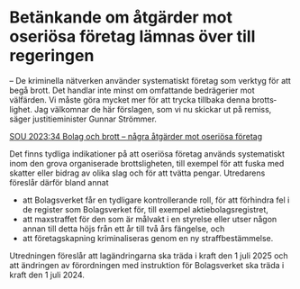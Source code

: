 # Betänkande om åtgärder mot oseriösa företag lämnas över till regeringen

– De kriminella nätverken använder systema­tiskt företag som verktyg för att begå brott. Det handlar inte minst om omfat­tande bedrägerier mot välfärden. Vi måste göra mycket mer för att trycka tillbaka denna brotts­lighet. Jag välkomnar de här förslagen, som vi nu skickar ut på remiss, säger justitie­minister Gunnar Strömmer.

[SOU 2023:34 Bolag och brott – några åtgärder mot oseriösa företag](/rattsliga-dokument/statens-offentliga-utredningar/2023/07/sou-202334/ "SOU 2023:34")

Det finns tydliga indika­tioner på att oseriösa företag används systema­tiskt inom den grova organi­serade brotts­ligheten, till exempel för att fuska med skatter eller bidrag av olika slag och för att tvätta pengar. Utredarens föreslår därför bland annat

* att Bolagsverket får en tydligare kontrol­lerande roll, för att förhindra fel i de register som Bolags­verket för, till exempel aktie­bolags­registret,
* att maxstraffet för den som är målvakt i en styrelse eller utser någon annan till detta höjs från ett år till två års fängelse, och
* att företags­kapning kriminali­seras genom en ny straff­bestämmelse.

Utredningen föreslår att lag­ändringarna ska träda i kraft den 1 juli 2025 och att ändringen av förord­ningen med instruktion för Bolags­verket ska träda i kraft den 1 juli 2024\.
